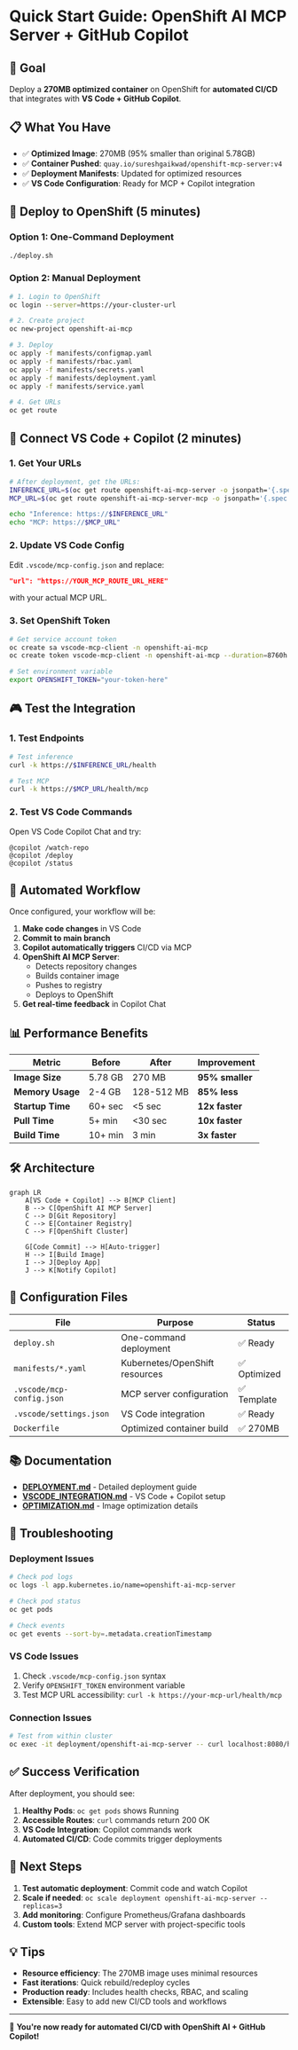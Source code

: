 # Quick Start Guide: OpenShift AI MCP Server + GitHub Copilot

## 🎯 Goal
Deploy a **270MB optimized container** on OpenShift for **automated CI/CD** that integrates with **VS Code + GitHub Copilot**.

## 📋 What You Have
- ✅ **Optimized Image**: 270MB (95% smaller than original 5.78GB)
- ✅ **Container Pushed**: `quay.io/sureshgaikwad/openshift-mcp-server:v4`
- ✅ **Deployment Manifests**: Updated for optimized resources
- ✅ **VS Code Configuration**: Ready for MCP + Copilot integration

## 🚀 Deploy to OpenShift (5 minutes)

### Option 1: One-Command Deployment
```bash
./deploy.sh
```

### Option 2: Manual Deployment
```bash
# 1. Login to OpenShift
oc login --server=https://your-cluster-url

# 2. Create project
oc new-project openshift-ai-mcp

# 3. Deploy
oc apply -f manifests/configmap.yaml
oc apply -f manifests/rbac.yaml
oc apply -f manifests/secrets.yaml
oc apply -f manifests/deployment.yaml
oc apply -f manifests/service.yaml

# 4. Get URLs
oc get route
```

## 🔗 Connect VS Code + Copilot (2 minutes)

### 1. Get Your URLs
```bash
# After deployment, get the URLs:
INFERENCE_URL=$(oc get route openshift-ai-mcp-server -o jsonpath='{.spec.host}')
MCP_URL=$(oc get route openshift-ai-mcp-server-mcp -o jsonpath='{.spec.host}')

echo "Inference: https://$INFERENCE_URL"
echo "MCP: https://$MCP_URL"
```

### 2. Update VS Code Config
Edit `.vscode/mcp-config.json` and replace:
```json
"url": "https://YOUR_MCP_ROUTE_URL_HERE"
```
with your actual MCP URL.

### 3. Set OpenShift Token
```bash
# Get service account token
oc create sa vscode-mcp-client -n openshift-ai-mcp
oc create token vscode-mcp-client -n openshift-ai-mcp --duration=8760h

# Set environment variable
export OPENSHIFT_TOKEN="your-token-here"
```

## 🎮 Test the Integration

### 1. Test Endpoints
```bash
# Test inference
curl -k https://$INFERENCE_URL/health

# Test MCP
curl -k https://$MCP_URL/health/mcp
```

### 2. Test VS Code Commands
Open VS Code Copilot Chat and try:
```
@copilot /watch-repo
@copilot /deploy
@copilot /status
```

## 🔄 Automated Workflow

Once configured, your workflow will be:

1. **Make code changes** in VS Code
2. **Commit to main branch**
3. **Copilot automatically triggers** CI/CD via MCP
4. **OpenShift AI MCP Server**:
   - Detects repository changes
   - Builds container image
   - Pushes to registry
   - Deploys to OpenShift
5. **Get real-time feedback** in Copilot Chat

## 📊 Performance Benefits

| Metric | Before | After | Improvement |
|--------|--------|-------|-------------|
| **Image Size** | 5.78 GB | 270 MB | **95% smaller** |
| **Memory Usage** | 2-4 GB | 128-512 MB | **85% less** |
| **Startup Time** | 60+ sec | <5 sec | **12x faster** |
| **Pull Time** | 5+ min | <30 sec | **10x faster** |
| **Build Time** | 10+ min | 3 min | **3x faster** |

## 🛠️ Architecture

```mermaid
graph LR
    A[VS Code + Copilot] --> B[MCP Client]
    B --> C[OpenShift AI MCP Server]
    C --> D[Git Repository]
    C --> E[Container Registry]
    C --> F[OpenShift Cluster]
    
    G[Code Commit] --> H[Auto-trigger]
    H --> I[Build Image]
    I --> J[Deploy App]
    J --> K[Notify Copilot]
```

## 🔧 Configuration Files

| File | Purpose | Status |
|------|---------|--------|
| `deploy.sh` | One-command deployment | ✅ Ready |
| `manifests/*.yaml` | Kubernetes/OpenShift resources | ✅ Optimized |
| `.vscode/mcp-config.json` | MCP server configuration | ✅ Template |
| `.vscode/settings.json` | VS Code integration | ✅ Ready |
| `Dockerfile` | Optimized container build | ✅ 270MB |

## 📚 Documentation

- **[DEPLOYMENT.md](DEPLOYMENT.md)** - Detailed deployment guide
- **[VSCODE_INTEGRATION.md](VSCODE_INTEGRATION.md)** - VS Code + Copilot setup  
- **[OPTIMIZATION.md](OPTIMIZATION.md)** - Image optimization details

## 🚨 Troubleshooting

### Deployment Issues
```bash
# Check pod logs
oc logs -l app.kubernetes.io/name=openshift-ai-mcp-server

# Check pod status
oc get pods

# Check events
oc get events --sort-by=.metadata.creationTimestamp
```

### VS Code Issues
1. Check `.vscode/mcp-config.json` syntax
2. Verify `OPENSHIFT_TOKEN` environment variable
3. Test MCP URL accessibility: `curl -k https://your-mcp-url/health/mcp`

### Connection Issues
```bash
# Test from within cluster
oc exec -it deployment/openshift-ai-mcp-server -- curl localhost:8080/health
```

## ✅ Success Verification

After deployment, you should see:

1. **Healthy Pods**: `oc get pods` shows Running
2. **Accessible Routes**: `curl` commands return 200 OK
3. **VS Code Integration**: Copilot commands work
4. **Automated CI/CD**: Code commits trigger deployments

## 🎯 Next Steps

1. **Test automatic deployment**: Commit code and watch Copilot
2. **Scale if needed**: `oc scale deployment openshift-ai-mcp-server --replicas=3`
3. **Add monitoring**: Configure Prometheus/Grafana dashboards
4. **Custom tools**: Extend MCP server with project-specific tools

## 💡 Tips

- **Resource efficiency**: The 270MB image uses minimal resources
- **Fast iterations**: Quick rebuild/redeploy cycles
- **Production ready**: Includes health checks, RBAC, and scaling
- **Extensible**: Easy to add new CI/CD tools and workflows

---

🎉 **You're now ready for automated CI/CD with OpenShift AI + GitHub Copilot!**
